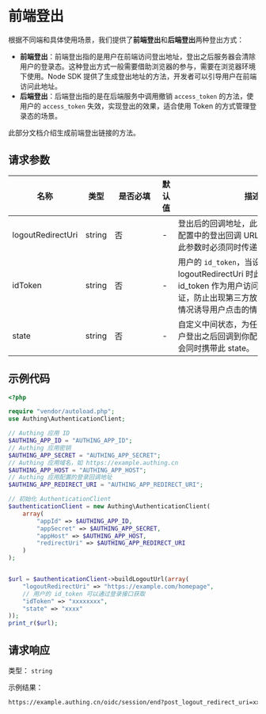 # 前端登出

<LastUpdated />

根据不同端和具体使用场景，我们提供了**前端登出**和**后端登出**两种登出方式：

- **前端登出**：前端登出指的是用户在前端访问登出地址，登出之后服务器会清除用户的登录态。这种登出方式一般需要借助浏览器的参与，需要在浏览器环境下使用。Node SDK 提供了生成登出地址的方法，开发者可以引导用户在前端访问此地址。
- **后端登出**：后端登出指的是在后端服务中调用撤销 `access_token` 的方法，使用户的 `access_token` 失效，实现登出的效果，适合使用 Token 的方式管理登录态的场景。

此部分文档介绍生成前端登出链接的方法。

## 请求参数

| 名称                  | 类型   | <div style="width:80px">是否必填</div> | 默认值 | <div style="width:300px">描述</div>                                                                                                                             | <div style="width:200px"></div>示例值</div> |
| --------------------- | ------ | -------------------------------------- | ------ | --------------------------------------------------------------------------------------------------------------------------------------------------------------- | ------------------------------------------- |
| logoutRedirectUri | string | 否                                     | -      | 登出后的回调地址，此地址必须要在应用配置中的登出回调 URL中进行配置。设置此参数时必须同时传递 idToken。            | `https://example.com/homepage`              |
| idToken           | string | 否                                     | -      | 用户的 `id_token`，当设置了 logoutRedirectUri 时此参数必填。id_token 作为用户访问此端点的请求凭证，防止出现第三方放置恶意登出地址的情况诱导用户点击的情况。 | `xxxxxxxx`                                  |
| state                 | string | 否                                     | -      | 自定义中间状态，为任意随机字符串，用户登出之后回调到你配置的回调地址时，会同时携带此 state。                                                                    | `some-random-string`                        |


## 示例代码

```php
<?php

require "vendor/autoload.php";
use Authing\AuthenticationClient;

// Authing 应用 ID
$AUTHING_APP_ID = "AUTHING_APP_ID";
// Authing 应用密钥
$AUTHING_APP_SECRET = "AUTHING_APP_SECRET";
// Authing 应用域名，如 https://example.authing.cn
$AUTHING_APP_HOST = "AUTHING_APP_HOST";
// Authing 应用配置的登录回调地址
$AUTHING_APP_REDIRECT_URI = "AUTHING_APP_REDIRECT_URI";

// 初始化 AuthenticationClient
$authenticationClient = new Authing\AuthenticationClient(
    array(
        "appId" => $AUTHING_APP_ID,
        "appSecret" => $AUTHING_APP_SECRET,
        "appHost" => $AUTHING_APP_HOST,
        "redirectUri" => $AUTHING_APP_REDIRECT_URI
    )
);


$url = $authenticationClient->buildLogoutUrl(array(
    "logoutRedirectUri" => "https://example.com/homepage",
    // 用户的 id_token 可以通过登录接口获取
    "idToken" => "xxxxxxxx",
    "state" => "xxxx"
));
print_r($url);
```


## 请求响应

类型： `string`

示例结果：

```txt
https://example.authing.cn/oidc/session/end?post_logout_redirect_uri=xxx&id_token_hint=xxxx&state=xxxx
```
